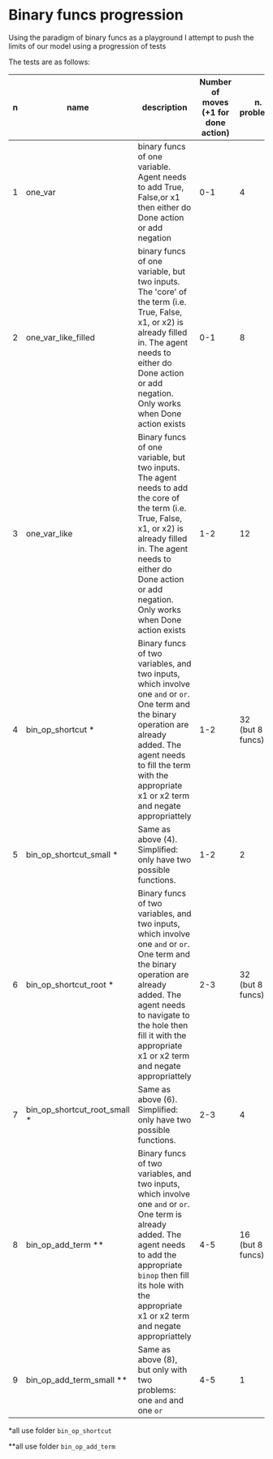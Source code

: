 # Binary funcs progression

Using the paradigm of binary funcs as a playground I attempt to push the limits of our model using a progression of tests 

The tests are as follows: 


| n | name | description | Number of moves <br />(+1 for done action) | n. problems | number of asserts relevant | succeded |
|-|--|-------|---|----|--|--|
|1|one_var| binary funcs of one variable. Agent needs to add True, False,or x1 then either do Done action or add negation | 0-1 | 4 | 2 | _ |
|2|one_var_like_filled | binary funcs of one variable, but two inputs. The 'core' of the term (i.e. True, False, x1, or x2) is already filled in. The agent needs to  either do Done action or add negation. Only works when Done action exists | 0-1 | 8 | 3 | _ |
| 3 | one_var_like | Binary funcs of one variable, but two inputs. The agent needs to add the core of the term (i.e. True, False, x1, or x2) is already filled in. The agent needs to  either do Done action or add negation. Only works when Done action exists | 1-2 | 12 | 3| _ |
| 4 | bin_op_shortcut * | Binary funcs of two variables, and two inputs, which involve one `and` or `or`. One term and the binary operation are already added. The agent needs to fill the term with the appropriate x1 or x2 term and negate appropriattely | 1-2 | 32 <br />(but 8 funcs) | 2<br /> (but changes based on first term) | _ |
| 5 | bin_op_shortcut_small * | Same as above (4). Simplified: only have two possible functions. | 1-2 | 2 | 1 | _ |
| 6 | bin_op_shortcut_root * |  Binary funcs of two variables, and two inputs, which involve one `and` or `or`.  One term and the binary operation are already added. The agent needs to navigate to the hole then  fill it with the appropriate x1 or x2 term and negate appropriattely | 2-3 | 32 <br />(but 8 funcs) | 2<br /> (but changes based on first term) | _ |
| 7 | bin_op_shortcut_root_small * | Same as above (6). Simplified: only have two possible functions. | 2-3 | 4 | 1 | _ |
| 8 | bin_op_add_term ** |  Binary funcs of two variables, and two inputs, which involve one `and` or `or`. One term is already added. The agent needs to add the appropriate `binop` then  fill its hole with the appropriate x1 or x2 term and negate appropriattely | 4-5 | 16 <br />(but 8 funcs)| 3<br /> (but changes based on first term) | _ |
| 9 | bin_op_add_term_small ** | Same as above (8), but only with two problems: one `and` and one `or`| 4-5 | 1 | _ |

\*all use folder `bin_op_shortcut`

\*\*all use folder `bin_op_add_term`
